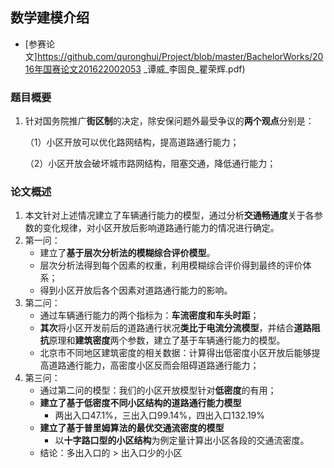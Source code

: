 ## 数学建模介绍

+ [参赛论文]https://github.com/quronghui/Project/blob/master/BachelorWorks/2016年国赛论文201622002053 _谭威_李固良_瞿荣辉.pdf)

### 题目概要

1. 针对国务院推广**街区制**的决定，除安保问题外最受争议的**两个观点**分别是：

   （1）小区开放可以优化路网结构，提高道路通行能力；

   （2）小区开放会破坏城市路网结构，阻塞交通，降低通行能力；

### 论文概述

1. 本文针对上述情况建立了车辆通行能力的模型，通过分析**交通畅通度**关于各参数的变化规律，对小区开放后影响道路通行能力的情况进行确定。
2. 第一问：
   + 建立了**基于层次分析法的模糊综合评价模型**。
   + 层次分析法得到每个因素的权重，利用模糊综合评价得到最终的评价体系；
   + 得到小区开放后各个因素对道路通行能力的影响。
3. 第二问：
   + 通过车辆通行能力的两个指标为：**车流密度和车头时距**；
   + **其次**将小区开发前后的道路通行状况**类比于电流分流模型**，并结合**道路阻抗**原理和**建筑密度**两个参数，建立了基于车辆通行能力的模型。
   + 北京市不同地区建筑密度的相关数据：计算得出低密度小区开放后能够提高道路通行能力，高密度小区反而会阻碍道路通行能力；
4. 第三问：
   + 通过第二问的模型：我们的小区开放模型针对**低密度**的有用；
   + **建立了基于低密度不同小区结构的道路通行能力模型**
     + 两出入口47.1%，三出入口99.14%，四出入口132.19%
   + **建立了基于普里姆算法的最优交通流密度的模型**
     + 以**十字路口型的小区结构**为例定量计算出小区各段的交通流密度。
   + 结论：多出入口的 > 出入口少的小区